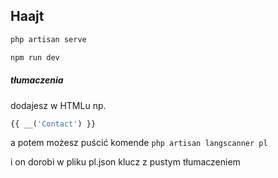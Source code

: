 ## Haajt

```bash
php artisan serve
```

```bash
npm run dev
```

##### tłumaczenia
dodajesz w HTMLu np.
```php
{{ __('Contact') }}
```
a potem możesz puścić komende
`php artisan langscanner pl`

i on dorobi w pliku pl.json klucz z pustym tłumaczeniem

